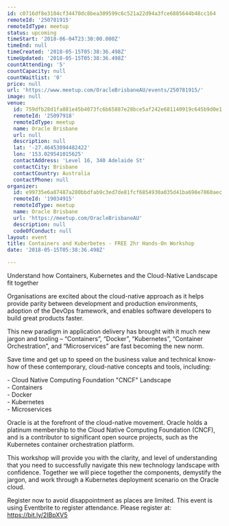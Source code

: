 ```yaml
---
id: c0716df8e3104cf34470dc8bea309599c6c521a22d94a3fce6885644b48cc164
remoteId: '250781915'
remoteIdType: meetup
status: upcoming
timeStart: '2018-06-04T23:30:00.000Z'
timeEnd: null
timeCreated: '2018-05-15T05:38:36.498Z'
timeUpdated: '2018-05-15T05:38:36.498Z'
countAttending: '5'
countCapacity: null
countWaitlist: '0'
price: null
url: 'https://www.meetup.com/OracleBrisbaneAU/events/250781915/'
image: null
venue:
  id: 759dfb28d1fa881e45b4073fc6b65887e28bce5af242e681140919c645b9d0e1
  remoteId: '25097918'
  remoteIdType: meetup
  name: Oracle Brisbane
  url: null
  description: null
  lat: '-27.46453094482422'
  lon: '153.029541015625'
  contactAddress: 'Level 16, 340 Adelaide St'
  contactCity: Brisbane
  contactCountry: Australia
  contactPhone: null
organizer:
  id: e99735e6a87487a280bbdfab9c3ed7de81fcf6854930a035d41ba698e7860aec
  remoteId: '19034915'
  remoteIdType: meetup
  name: Oracle Brisbane
  url: 'https://meetup.com/OracleBrisbaneAU'
  description: null
  codeOfConduct: null
layout: event
title: Containers and Kuberbetes - FREE 2hr Hands-On Workshop
date: '2018-05-15T05:38:36.498Z'

---
```

<p>Understand how Containers, Kubernetes and the Cloud-Native Landscape fit together</p> <p>Organisations are excited about the cloud-native approach as it helps provide parity between development and production environments, adoption of the DevOps framework, and enables software developers to build great products faster.</p> <p>This new paradigm in application delivery has brought with it much new jargon and tooling – “Containers”, “Docker”, “Kubernetes”, “Container Orchestration”, and “Microservices” are fast becoming the new norm.</p> <p>Save time and get up to speed on the business value and technical know-how of these contemporary, cloud-native concepts and tools, including:</p> <p>- Cloud Native Computing Foundation "CNCF" Landscape<br/>- Containers<br/>- Docker<br/>- Kubernetes<br/>- Microservices</p> <p>Oracle is at the forefront of the cloud-native movement. Oracle holds a platinum membership to the Cloud Native Computing Foundation (CNCF), and is a contributor to significant open source projects, such as the Kubernetes container orchestration platform.</p> <p>This workshop will provide you with the clarity, and level of understanding that you need to successfully navigate this new technology landscape with confidence. Together we will piece together the components, demystify the jargon, and work through a Kubernetes deployment scenario on the Oracle cloud.</p> <p>Register now to avoid disappointment as places are limited. This event is using Eventbrite to register attendance. Please register at: <a href="https://bit.ly/2IBpXV5" class="linkified">https://bit.ly/2IBpXV5</a></p>
